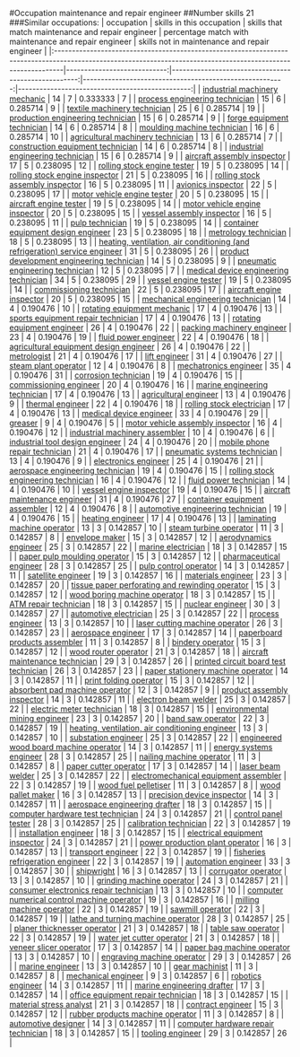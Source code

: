 #Occupation maintenance and repair engineer
##Number skills 21
###Similar occupations:
| occupation                                                                                                                                                    |   skills in this occupation |   skills that match maintenance and repair engineer |   percentage match with maintenance and repair engineer |   skills not in maintenance and repair engineer |
|:--------------------------------------------------------------------------------------------------------------------------------------------------------------|----------------------------:|----------------------------------------------------:|--------------------------------------------------------:|------------------------------------------------:|
| [industrial machinery mechanic](industrial_machinery_mechanic.md)                                                                                             |                          14 |                                                   7 |                                                0.333333 |                                               7 |
| [process engineering technician](process_engineering_technician.md)                                                                                           |                          15 |                                                   6 |                                                0.285714 |                                               9 |
| [textile machinery technician](textile_machinery_technician.md)                                                                                               |                          25 |                                                   6 |                                                0.285714 |                                              19 |
| [production engineering technician](production_engineering_technician.md)                                                                                     |                          15 |                                                   6 |                                                0.285714 |                                               9 |
| [forge equipment technician](forge_equipment_technician.md)                                                                                                   |                          14 |                                                   6 |                                                0.285714 |                                               8 |
| [moulding machine technician](moulding_machine_technician.md)                                                                                                 |                          16 |                                                   6 |                                                0.285714 |                                              10 |
| [agricultural machinery technician](agricultural_machinery_technician.md)                                                                                     |                          13 |                                                   6 |                                                0.285714 |                                               7 |
| [construction equipment technician](construction_equipment_technician.md)                                                                                     |                          14 |                                                   6 |                                                0.285714 |                                               8 |
| [industrial engineering technician](industrial_engineering_technician.md)                                                                                     |                          15 |                                                   6 |                                                0.285714 |                                               9 |
| [aircraft assembly inspector](aircraft_assembly_inspector.md)                                                                                                 |                          17 |                                                   5 |                                                0.238095 |                                              12 |
| [rolling stock engine tester](rolling_stock_engine_tester.md)                                                                                                 |                          19 |                                                   5 |                                                0.238095 |                                              14 |
| [rolling stock engine inspector](rolling_stock_engine_inspector.md)                                                                                           |                          21 |                                                   5 |                                                0.238095 |                                              16 |
| [rolling stock assembly inspector](rolling_stock_assembly_inspector.md)                                                                                       |                          16 |                                                   5 |                                                0.238095 |                                              11 |
| [avionics inspector](avionics_inspector.md)                                                                                                                   |                          22 |                                                   5 |                                                0.238095 |                                              17 |
| [motor vehicle engine tester](motor_vehicle_engine_tester.md)                                                                                                 |                          20 |                                                   5 |                                                0.238095 |                                              15 |
| [aircraft engine tester](aircraft_engine_tester.md)                                                                                                           |                          19 |                                                   5 |                                                0.238095 |                                              14 |
| [motor vehicle engine inspector](motor_vehicle_engine_inspector.md)                                                                                           |                          20 |                                                   5 |                                                0.238095 |                                              15 |
| [vessel assembly inspector](vessel_assembly_inspector.md)                                                                                                     |                          16 |                                                   5 |                                                0.238095 |                                              11 |
| [pulp technician](pulp_technician.md)                                                                                                                         |                          19 |                                                   5 |                                                0.238095 |                                              14 |
| [container equipment design engineer](container_equipment_design_engineer.md)                                                                                 |                          23 |                                                   5 |                                                0.238095 |                                              18 |
| [metrology technician](metrology_technician.md)                                                                                                               |                          18 |                                                   5 |                                                0.238095 |                                              13 |
| [heating, ventilation, air conditioning (and refrigeration) service engineer](heating,_ventilation,_air_conditioning_(and_refrigeration)_service_engineer.md) |                          31 |                                                   5 |                                                0.238095 |                                              26 |
| [product development engineering technician](product_development_engineering_technician.md)                                                                   |                          14 |                                                   5 |                                                0.238095 |                                               9 |
| [pneumatic engineering technician](pneumatic_engineering_technician.md)                                                                                       |                          12 |                                                   5 |                                                0.238095 |                                               7 |
| [medical device engineering technician](medical_device_engineering_technician.md)                                                                             |                          34 |                                                   5 |                                                0.238095 |                                              29 |
| [vessel engine tester](vessel_engine_tester.md)                                                                                                               |                          19 |                                                   5 |                                                0.238095 |                                              14 |
| [commissioning technician](commissioning_technician.md)                                                                                                       |                          22 |                                                   5 |                                                0.238095 |                                              17 |
| [aircraft engine inspector](aircraft_engine_inspector.md)                                                                                                     |                          20 |                                                   5 |                                                0.238095 |                                              15 |
| [mechanical engineering technician](mechanical_engineering_technician.md)                                                                                     |                          14 |                                                   4 |                                                0.190476 |                                              10 |
| [rotating equipment mechanic](rotating_equipment_mechanic.md)                                                                                                 |                          17 |                                                   4 |                                                0.190476 |                                              13 |
| [sports equipment repair technician](sports_equipment_repair_technician.md)                                                                                   |                          17 |                                                   4 |                                                0.190476 |                                              13 |
| [rotating equipment engineer](rotating_equipment_engineer.md)                                                                                                 |                          26 |                                                   4 |                                                0.190476 |                                              22 |
| [packing machinery engineer](packing_machinery_engineer.md)                                                                                                   |                          23 |                                                   4 |                                                0.190476 |                                              19 |
| [fluid power engineer](fluid_power_engineer.md)                                                                                                               |                          22 |                                                   4 |                                                0.190476 |                                              18 |
| [agricultural equipment design engineer](agricultural_equipment_design_engineer.md)                                                                           |                          26 |                                                   4 |                                                0.190476 |                                              22 |
| [metrologist](metrologist.md)                                                                                                                                 |                          21 |                                                   4 |                                                0.190476 |                                              17 |
| [lift engineer](lift_engineer.md)                                                                                                                             |                          31 |                                                   4 |                                                0.190476 |                                              27 |
| [steam plant operator](steam_plant_operator.md)                                                                                                               |                          12 |                                                   4 |                                                0.190476 |                                               8 |
| [mechatronics engineer](mechatronics_engineer.md)                                                                                                             |                          35 |                                                   4 |                                                0.190476 |                                              31 |
| [corrosion technician](corrosion_technician.md)                                                                                                               |                          19 |                                                   4 |                                                0.190476 |                                              15 |
| [commissioning engineer](commissioning_engineer.md)                                                                                                           |                          20 |                                                   4 |                                                0.190476 |                                              16 |
| [marine engineering technician](marine_engineering_technician.md)                                                                                             |                          17 |                                                   4 |                                                0.190476 |                                              13 |
| [agricultural engineer](agricultural_engineer.md)                                                                                                             |                          13 |                                                   4 |                                                0.190476 |                                               9 |
| [thermal engineer](thermal_engineer.md)                                                                                                                       |                          22 |                                                   4 |                                                0.190476 |                                              18 |
| [rolling stock electrician](rolling_stock_electrician.md)                                                                                                     |                          17 |                                                   4 |                                                0.190476 |                                              13 |
| [medical device engineer](medical_device_engineer.md)                                                                                                         |                          33 |                                                   4 |                                                0.190476 |                                              29 |
| [greaser](greaser.md)                                                                                                                                         |                           9 |                                                   4 |                                                0.190476 |                                               5 |
| [motor vehicle assembly inspector](motor_vehicle_assembly_inspector.md)                                                                                       |                          16 |                                                   4 |                                                0.190476 |                                              12 |
| [industrial machinery assembler](industrial_machinery_assembler.md)                                                                                           |                          10 |                                                   4 |                                                0.190476 |                                               6 |
| [industrial tool design engineer](industrial_tool_design_engineer.md)                                                                                         |                          24 |                                                   4 |                                                0.190476 |                                              20 |
| [mobile phone repair technician](mobile_phone_repair_technician.md)                                                                                           |                          21 |                                                   4 |                                                0.190476 |                                              17 |
| [pneumatic systems technician](pneumatic_systems_technician.md)                                                                                               |                          13 |                                                   4 |                                                0.190476 |                                               9 |
| [electronics engineer](electronics_engineer.md)                                                                                                               |                          25 |                                                   4 |                                                0.190476 |                                              21 |
| [aerospace engineering technician](aerospace_engineering_technician.md)                                                                                       |                          19 |                                                   4 |                                                0.190476 |                                              15 |
| [rolling stock engineering technician](rolling_stock_engineering_technician.md)                                                                               |                          16 |                                                   4 |                                                0.190476 |                                              12 |
| [fluid power technician](fluid_power_technician.md)                                                                                                           |                          14 |                                                   4 |                                                0.190476 |                                              10 |
| [vessel engine inspector](vessel_engine_inspector.md)                                                                                                         |                          19 |                                                   4 |                                                0.190476 |                                              15 |
| [aircraft maintenance engineer](aircraft_maintenance_engineer.md)                                                                                             |                          31 |                                                   4 |                                                0.190476 |                                              27 |
| [container equipment assembler](container_equipment_assembler.md)                                                                                             |                          12 |                                                   4 |                                                0.190476 |                                               8 |
| [automotive engineering technician](automotive_engineering_technician.md)                                                                                     |                          19 |                                                   4 |                                                0.190476 |                                              15 |
| [heating engineer](heating_engineer.md)                                                                                                                       |                          17 |                                                   4 |                                                0.190476 |                                              13 |
| [laminating machine operator](laminating_machine_operator.md)                                                                                                 |                          13 |                                                   3 |                                                0.142857 |                                              10 |
| [steam turbine operator](steam_turbine_operator.md)                                                                                                           |                          11 |                                                   3 |                                                0.142857 |                                               8 |
| [envelope maker](envelope_maker.md)                                                                                                                           |                          15 |                                                   3 |                                                0.142857 |                                              12 |
| [aerodynamics engineer](aerodynamics_engineer.md)                                                                                                             |                          25 |                                                   3 |                                                0.142857 |                                              22 |
| [marine electrician](marine_electrician.md)                                                                                                                   |                          18 |                                                   3 |                                                0.142857 |                                              15 |
| [paper pulp moulding operator](paper_pulp_moulding_operator.md)                                                                                               |                          15 |                                                   3 |                                                0.142857 |                                              12 |
| [pharmaceutical engineer](pharmaceutical_engineer.md)                                                                                                         |                          28 |                                                   3 |                                                0.142857 |                                              25 |
| [pulp control operator](pulp_control_operator.md)                                                                                                             |                          14 |                                                   3 |                                                0.142857 |                                              11 |
| [satellite engineer](satellite_engineer.md)                                                                                                                   |                          19 |                                                   3 |                                                0.142857 |                                              16 |
| [materials engineer](materials_engineer.md)                                                                                                                   |                          23 |                                                   3 |                                                0.142857 |                                              20 |
| [tissue paper perforating and rewinding operator](tissue_paper_perforating_and_rewinding_operator.md)                                                         |                          15 |                                                   3 |                                                0.142857 |                                              12 |
| [wood boring machine operator](wood_boring_machine_operator.md)                                                                                               |                          18 |                                                   3 |                                                0.142857 |                                              15 |
| [ATM repair technician](ATM_repair_technician.md)                                                                                                             |                          18 |                                                   3 |                                                0.142857 |                                              15 |
| [nuclear engineer](nuclear_engineer.md)                                                                                                                       |                          30 |                                                   3 |                                                0.142857 |                                              27 |
| [automotive electrician](automotive_electrician.md)                                                                                                           |                          25 |                                                   3 |                                                0.142857 |                                              22 |
| [process engineer](process_engineer.md)                                                                                                                       |                          13 |                                                   3 |                                                0.142857 |                                              10 |
| [laser cutting machine operator](laser_cutting_machine_operator.md)                                                                                           |                          26 |                                                   3 |                                                0.142857 |                                              23 |
| [aerospace engineer](aerospace_engineer.md)                                                                                                                   |                          17 |                                                   3 |                                                0.142857 |                                              14 |
| [paperboard products assembler](paperboard_products_assembler.md)                                                                                             |                          11 |                                                   3 |                                                0.142857 |                                               8 |
| [bindery operator](bindery_operator.md)                                                                                                                       |                          15 |                                                   3 |                                                0.142857 |                                              12 |
| [wood router operator](wood_router_operator.md)                                                                                                               |                          21 |                                                   3 |                                                0.142857 |                                              18 |
| [aircraft maintenance technician](aircraft_maintenance_technician.md)                                                                                         |                          29 |                                                   3 |                                                0.142857 |                                              26 |
| [printed circuit board test technician](printed_circuit_board_test_technician.md)                                                                             |                          26 |                                                   3 |                                                0.142857 |                                              23 |
| [paper stationery machine operator](paper_stationery_machine_operator.md)                                                                                     |                          14 |                                                   3 |                                                0.142857 |                                              11 |
| [print folding operator](print_folding_operator.md)                                                                                                           |                          15 |                                                   3 |                                                0.142857 |                                              12 |
| [absorbent pad machine operator](absorbent_pad_machine_operator.md)                                                                                           |                          12 |                                                   3 |                                                0.142857 |                                               9 |
| [product assembly inspector](product_assembly_inspector.md)                                                                                                   |                          14 |                                                   3 |                                                0.142857 |                                              11 |
| [electron beam welder](electron_beam_welder.md)                                                                                                               |                          25 |                                                   3 |                                                0.142857 |                                              22 |
| [electric meter technician](electric_meter_technician.md)                                                                                                     |                          18 |                                                   3 |                                                0.142857 |                                              15 |
| [environmental mining engineer](environmental_mining_engineer.md)                                                                                             |                          23 |                                                   3 |                                                0.142857 |                                              20 |
| [band saw operator](band_saw_operator.md)                                                                                                                     |                          22 |                                                   3 |                                                0.142857 |                                              19 |
| [heating, ventilation, air conditioning engineer](heating,_ventilation,_air_conditioning_engineer.md)                                                         |                          13 |                                                   3 |                                                0.142857 |                                              10 |
| [substation engineer](substation_engineer.md)                                                                                                                 |                          25 |                                                   3 |                                                0.142857 |                                              22 |
| [engineered wood board machine operator](engineered_wood_board_machine_operator.md)                                                                           |                          14 |                                                   3 |                                                0.142857 |                                              11 |
| [energy systems engineer](energy_systems_engineer.md)                                                                                                         |                          28 |                                                   3 |                                                0.142857 |                                              25 |
| [nailing machine operator](nailing_machine_operator.md)                                                                                                       |                          11 |                                                   3 |                                                0.142857 |                                               8 |
| [paper cutter operator](paper_cutter_operator.md)                                                                                                             |                          17 |                                                   3 |                                                0.142857 |                                              14 |
| [laser beam welder](laser_beam_welder.md)                                                                                                                     |                          25 |                                                   3 |                                                0.142857 |                                              22 |
| [electromechanical equipment assembler](electromechanical_equipment_assembler.md)                                                                             |                          22 |                                                   3 |                                                0.142857 |                                              19 |
| [wood fuel pelletiser](wood_fuel_pelletiser.md)                                                                                                               |                          11 |                                                   3 |                                                0.142857 |                                               8 |
| [wood pallet maker](wood_pallet_maker.md)                                                                                                                     |                          16 |                                                   3 |                                                0.142857 |                                              13 |
| [precision device inspector](precision_device_inspector.md)                                                                                                   |                          14 |                                                   3 |                                                0.142857 |                                              11 |
| [aerospace engineering drafter](aerospace_engineering_drafter.md)                                                                                             |                          18 |                                                   3 |                                                0.142857 |                                              15 |
| [computer hardware test technician](computer_hardware_test_technician.md)                                                                                     |                          24 |                                                   3 |                                                0.142857 |                                              21 |
| [control panel tester](control_panel_tester.md)                                                                                                               |                          28 |                                                   3 |                                                0.142857 |                                              25 |
| [calibration technician](calibration_technician.md)                                                                                                           |                          22 |                                                   3 |                                                0.142857 |                                              19 |
| [installation engineer](installation_engineer.md)                                                                                                             |                          18 |                                                   3 |                                                0.142857 |                                              15 |
| [electrical equipment inspector](electrical_equipment_inspector.md)                                                                                           |                          24 |                                                   3 |                                                0.142857 |                                              21 |
| [power production plant operator](power_production_plant_operator.md)                                                                                         |                          16 |                                                   3 |                                                0.142857 |                                              13 |
| [transport engineer](transport_engineer.md)                                                                                                                   |                          22 |                                                   3 |                                                0.142857 |                                              19 |
| [fisheries refrigeration engineer](fisheries_refrigeration_engineer.md)                                                                                       |                          22 |                                                   3 |                                                0.142857 |                                              19 |
| [automation engineer](automation_engineer.md)                                                                                                                 |                          33 |                                                   3 |                                                0.142857 |                                              30 |
| [shipwright](shipwright.md)                                                                                                                                   |                          16 |                                                   3 |                                                0.142857 |                                              13 |
| [corrugator operator](corrugator_operator.md)                                                                                                                 |                          13 |                                                   3 |                                                0.142857 |                                              10 |
| [grinding machine operator](grinding_machine_operator.md)                                                                                                     |                          24 |                                                   3 |                                                0.142857 |                                              21 |
| [consumer electronics repair technician](consumer_electronics_repair_technician.md)                                                                           |                          13 |                                                   3 |                                                0.142857 |                                              10 |
| [computer numerical control machine operator](computer_numerical_control_machine_operator.md)                                                                 |                          19 |                                                   3 |                                                0.142857 |                                              16 |
| [milling machine operator](milling_machine_operator.md)                                                                                                       |                          22 |                                                   3 |                                                0.142857 |                                              19 |
| [sawmill operator](sawmill_operator.md)                                                                                                                       |                          22 |                                                   3 |                                                0.142857 |                                              19 |
| [lathe and turning machine operator](lathe_and_turning_machine_operator.md)                                                                                   |                          28 |                                                   3 |                                                0.142857 |                                              25 |
| [planer thicknesser operator](planer_thicknesser_operator.md)                                                                                                 |                          21 |                                                   3 |                                                0.142857 |                                              18 |
| [table saw operator](table_saw_operator.md)                                                                                                                   |                          22 |                                                   3 |                                                0.142857 |                                              19 |
| [water jet cutter operator](water_jet_cutter_operator.md)                                                                                                     |                          21 |                                                   3 |                                                0.142857 |                                              18 |
| [veneer slicer operator](veneer_slicer_operator.md)                                                                                                           |                          17 |                                                   3 |                                                0.142857 |                                              14 |
| [paper bag machine operator](paper_bag_machine_operator.md)                                                                                                   |                          13 |                                                   3 |                                                0.142857 |                                              10 |
| [engraving machine operator](engraving_machine_operator.md)                                                                                                   |                          29 |                                                   3 |                                                0.142857 |                                              26 |
| [marine engineer](marine_engineer.md)                                                                                                                         |                          13 |                                                   3 |                                                0.142857 |                                              10 |
| [gear machinist](gear_machinist.md)                                                                                                                           |                          11 |                                                   3 |                                                0.142857 |                                               8 |
| [mechanical engineer](mechanical_engineer.md)                                                                                                                 |                           9 |                                                   3 |                                                0.142857 |                                               6 |
| [robotics engineer](robotics_engineer.md)                                                                                                                     |                          14 |                                                   3 |                                                0.142857 |                                              11 |
| [marine engineering drafter](marine_engineering_drafter.md)                                                                                                   |                          17 |                                                   3 |                                                0.142857 |                                              14 |
| [office equipment repair technician](office_equipment_repair_technician.md)                                                                                   |                          18 |                                                   3 |                                                0.142857 |                                              15 |
| [material stress analyst](material_stress_analyst.md)                                                                                                         |                          21 |                                                   3 |                                                0.142857 |                                              18 |
| [contract engineer](contract_engineer.md)                                                                                                                     |                          15 |                                                   3 |                                                0.142857 |                                              12 |
| [rubber products machine operator](rubber_products_machine_operator.md)                                                                                       |                          11 |                                                   3 |                                                0.142857 |                                               8 |
| [automotive designer](automotive_designer.md)                                                                                                                 |                          14 |                                                   3 |                                                0.142857 |                                              11 |
| [computer hardware repair technician](computer_hardware_repair_technician.md)                                                                                 |                          18 |                                                   3 |                                                0.142857 |                                              15 |
| [tooling engineer](tooling_engineer.md)                                                                                                                       |                          29 |                                                   3 |                                                0.142857 |                                              26 |
